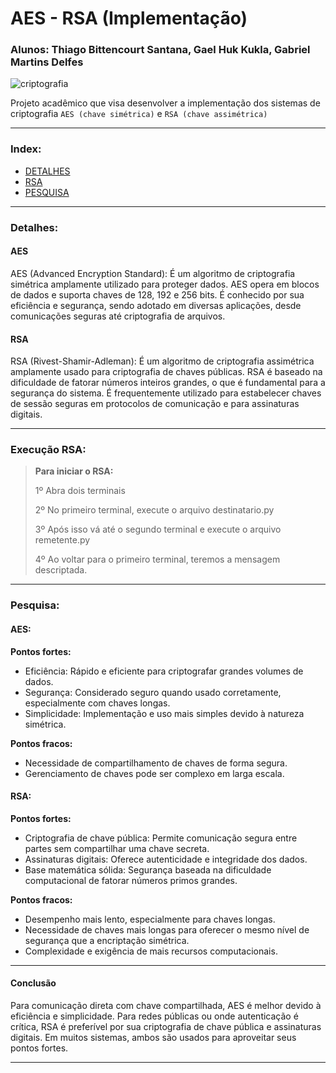 # AES - RSA (Implementação)
### Alunos: Thiago Bittencourt Santana, Gael Huk Kukla, Gabriel Martins Delfes
![criptografia](https://github.com/oThiagoBittencourt/AES-RSA/assets/106789198/ae680ae5-541b-4232-b51c-7772d24bf0a1)


Projeto acadêmico que visa desenvolver a implementação dos sistemas de criptografia `AES (chave simétrica)` e `RSA (chave assimétrica)`

---

### Index:
<!--ts-->
   * [DETALHES](#detalhes)
   * [RSA](#execução-rsa)
   * [PESQUISA](#pesquisa)
<!--te-->

---

### Detalhes:

#### AES
AES (Advanced Encryption Standard): É um algoritmo de criptografia simétrica amplamente utilizado para proteger dados. AES opera em blocos de dados e suporta chaves de 128, 192 e 256 bits. É conhecido por sua eficiência e segurança, sendo adotado em diversas aplicações, desde comunicações seguras até criptografia de arquivos.

#### RSA
RSA (Rivest-Shamir-Adleman): É um algoritmo de criptografia assimétrica amplamente usado para criptografia de chaves públicas. RSA é baseado na dificuldade de fatorar números inteiros grandes, o que é fundamental para a segurança do sistema. É frequentemente utilizado para estabelecer chaves de sessão seguras em protocolos de comunicação e para assinaturas digitais.

---

### Execução RSA:
> **Para iniciar o RSA:**
> 
> 1º Abra dois terminais
> 
> 2º No primeiro terminal, execute o arquivo destinatario.py
> 
> 3º Após isso vá até o segundo terminal e execute o arquivo remetente.py
> 
> 4º Ao voltar para o primeiro terminal, teremos a mensagem descriptada.

---

### Pesquisa:

#### AES:

**Pontos fortes:**
- Eficiência: Rápido e eficiente para criptografar grandes volumes de dados.
- Segurança: Considerado seguro quando usado corretamente, especialmente com chaves longas.
- Simplicidade: Implementação e uso mais simples devido à natureza simétrica.

**Pontos fracos:**
- Necessidade de compartilhamento de chaves de forma segura.
- Gerenciamento de chaves pode ser complexo em larga escala.

#### RSA:

**Pontos fortes:**
- Criptografia de chave pública: Permite comunicação segura entre partes sem compartilhar uma chave secreta.
- Assinaturas digitais: Oferece autenticidade e integridade dos dados.
- Base matemática sólida: Segurança baseada na dificuldade computacional de fatorar números primos grandes.

**Pontos fracos:**
- Desempenho mais lento, especialmente para chaves longas.
- Necessidade de chaves mais longas para oferecer o mesmo nível de segurança que a encriptação simétrica.
- Complexidade e exigência de mais recursos computacionais.

---

#### Conclusão
Para comunicação direta com chave compartilhada, AES é melhor devido à eficiência e simplicidade. Para redes públicas ou onde autenticação é crítica, RSA é preferível por sua criptografia de chave pública e assinaturas digitais. Em muitos sistemas, ambos são usados para aproveitar seus pontos fortes.

---
